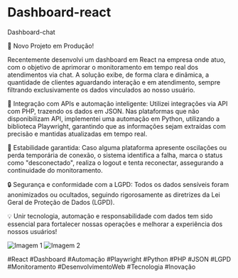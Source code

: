 # Dashboard-react
Dashboard-chat

🚀 Novo Projeto em Produção!

Recentemente desenvolvi um dashboard em React na empresa onde atuo, com o objetivo de aprimorar o monitoramento em tempo real dos atendimentos via chat.
A solução exibe, de forma clara e dinâmica, a quantidade de clientes aguardando interação e em atendimento, sempre filtrando exclusivamente os dados vinculados ao nosso usuário.

🔗 Integração com APIs e automação inteligente:
Utilizei integrações via API com PHP, trazendo os dados em JSON.
Nas plataformas que não disponibilizam API, implementei uma automação em Python, utilizando a biblioteca Playwright, garantindo que as informações sejam extraídas com precisão e mantidas atualizadas em tempo real.

🔁 Estabilidade garantida:
Caso alguma plataforma apresente oscilações ou perda temporária de conexão, o sistema identifica a falha, marca o status como "desconectado", realiza o logout e tenta reconectar, assegurando a continuidade do monitoramento.

🔒 Segurança e conformidade com a LGPD:
Todos os dados sensíveis foram anonimizados ou ocultados, seguindo rigorosamente as diretrizes da Lei Geral de Proteção de Dados (LGPD).

💡 Unir tecnologia, automação e responsabilidade com dados tem sido essencial para fortalecer nossas operações e melhorar a experiência dos nossos usuários!

![Imagem 1](https://img001.prntscr.com/file/img001/m05WUUaHT4isYaFbQ0rqNA.png)
![Imagem 2](https://img001.prntscr.com/file/img001/Q_8FXAwvQf2X3pU-t9DalQ.png)




#React #Dashboard #Automação #Playwright #Python #PHP #JSON #LGPD #Monitoramento #DesenvolvimentoWeb #Tecnologia #Inovação
